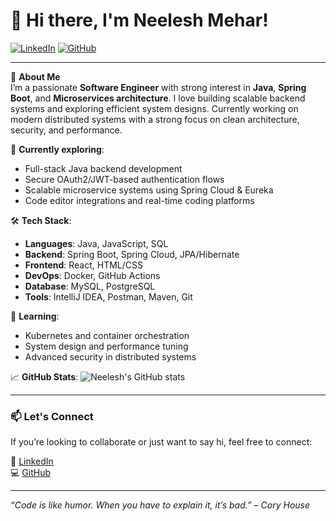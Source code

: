 # 👋 Hi there, I'm Neelesh Mehar!

[![LinkedIn](https://img.shields.io/badge/LinkedIn-Connect-blue?logo=linkedin)](https://www.linkedin.com/in/neeleshmehar)
[![GitHub](https://img.shields.io/github/followers/neeleshmehar?label=Follow&style=social)](https://github.com/neeleshmehar)

---

🚀 **About Me**  
I’m a passionate **Software Engineer** with strong interest in **Java**, **Spring Boot**, and **Microservices architecture**. I love building scalable backend systems and exploring efficient system designs. Currently working on modern distributed systems with a strong focus on clean architecture, security, and performance.

💼 **Currently exploring**:
- Full-stack Java backend development
- Secure OAuth2/JWT-based authentication flows
- Scalable microservice systems using Spring Cloud & Eureka
- Code editor integrations and real-time coding platforms

🛠️ **Tech Stack**:
- **Languages**: Java, JavaScript, SQL
- **Backend**: Spring Boot, Spring Cloud, JPA/Hibernate
- **Frontend**: React, HTML/CSS
- **DevOps**: Docker, GitHub Actions
- **Database**: MySQL, PostgreSQL
- **Tools**: IntelliJ IDEA, Postman, Maven, Git

🌱 **Learning**:
- Kubernetes and container orchestration
- System design and performance tuning
- Advanced security in distributed systems

📈 **GitHub Stats**:
![Neelesh's GitHub stats](https://github-readme-stats.vercel.app/api?username=neeleshmehar&show_icons=true&theme=github_dark)

---

### 📫 Let's Connect
If you’re looking to collaborate or just want to say hi, feel free to connect:

📍 [LinkedIn](https://www.linkedin.com/in/neeleshmehar)  
💻 [GitHub](https://github.com/neeleshmehar)

---

_“Code is like humor. When you have to explain it, it’s bad.” – Cory House_
